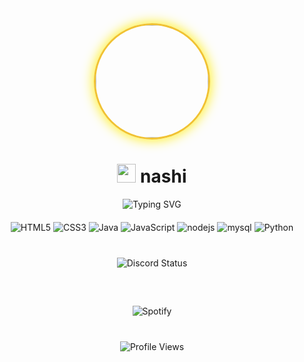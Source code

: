 <div align="center">
  <img width="180" src="https://i.pinimg.com/736x/28/c5/34/28c5341b6ebcaee541d9fcfaa5ed42fa.jpg" style="border-radius: 50%; border: 3px solid #f1c232; box-shadow: 0 0 20px rgb(255, 238, 0);">

  <h1>
    <img src="https://cdn.discordapp.com/emojis/1334401685069496434.webp?size=40&animated=true" width="30px"> 
    nashi
  </h1>

  <img src="https://readme-typing-svg.herokuapp.com?font=Fira+Code&size=22&pause=1000&color=f1c232&center=true&vCenter=true&width=435&lines=whoami;//+xtazy;blue+billz+<3;uhhh" alt="Typing SVG">

<div style="margin: 20px 0;">
    <img src="https://img.shields.io/badge/html5-%23E34F26.svg?style=for-the-badge&logo=html5&logoColor=white" alt="HTML5">
    <img src="https://img.shields.io/badge/css3-%231572B6.svg?style=for-the-badge&logo=css3&logoColor=white" alt="CSS3">
    <img src="https://img.shields.io/badge/java-%23ED8B00.svg?style=for-the-badge&logo=java&logoColor=white" alt="Java">
    <img src="https://img.shields.io/badge/javascript-%23323330.svg?style=for-the-badge&logo=javascript&logoColor=%23F7DF1E" alt="JavaScript">
    <img src="https://img.shields.io/badge/node.js-6DA55F?style=for-the-badge&logo=node.js&logoColor=white" alt = "nodejs"/>
    <img src="https://img.shields.io/badge/mysql-%2300f.svg?style=for-the-badge&logo=mysql&logoColor=white" alt = "mysql"/>
    <img src="https://img.shields.io/badge/Python-f1c232?style=for-the-badge&logo=python&logoColor=white" alt="Python">
</div>


  <div style="background: transparent; border-radius: 10px; padding: 20px; margin: 20px 0;">
      <img src="https://lanyard.cnrad.dev/api/1326097559114092575?theme=dark&bg=transparent&idleMessage=Currently%20not%20doing%20anything...&borderRadius=10px&textColor=f1c232" alt="Discord Status">
  </div>

  <div style="background: rgba(137, 43, 226, 0); border-radius: 10px; padding: 20px; margin: 20px 0;">
    <img src="https://spotify-github-profile.kittinanx.com/api/view?uid=7hd2qy9twhbykcj9skuoxdkae&cover_image=true&theme=default&show_offline=false&background_color=121212&interchange=false&bar_color=f1c232&bar_color_cover=false" alt="Spotify">
  </div>

  <img src="https://komarev.com/ghpvc/?username=idknanashi&color=f1c232" alt="Profile Views">
</div>